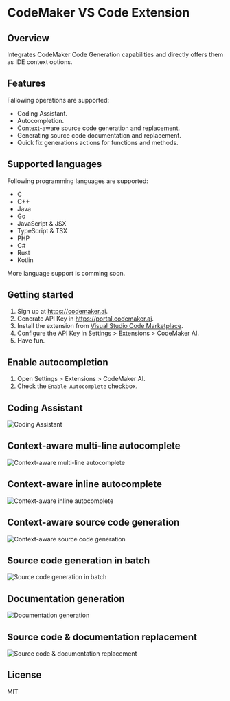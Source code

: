# CodeMaker VS Code Extension

## Overview

Integrates CodeMaker Code Generation capabilities and directly offers them as IDE context options.

## Features

Fallowing operations are supported:

* Coding Assistant.
* Autocompletion.
* Context-aware source code generation and replacement.
* Generating source code documentation and replacement.
* Quick fix generations actions for functions and methods.

## Supported languages

Following programming languages are supported:

* C
* C++
* Java
* Go
* JavaScript & JSX
* TypeScript & TSX
* PHP
* C#
* Rust
* Kotlin

More language support is comming soon.

## Getting started

1. Sign up at https://codemaker.ai.
2. Generate API Key in https://portal.codemaker.ai.
3. Install the extension from [Visual Studio Code Marketplace](https://marketplace.visualstudio.com/items?itemName=codemakerai.codemakerai).
4. Configure the API Key in Settings > Extensions > CodeMaker AI.
5. Have fun.

## Enable autocompletion

1. Open Settings > Extensions > CodeMaker AI.
2. Check the `Enable Autocomplete` checkbox.

## Coding Assistant

![Coding Assistant](./img/assistant.gif)

## Context-aware multi-line autocomplete
![Context-aware multi-line autocomplete](./img/autocompletion-multi-line-demo.gif)

## Context-aware inline autocomplete
![Context-aware inline autocomplete](./img/autocomplete-demo.gif)

## Context-aware source code generation

![Context-aware source code generation](./img/code-gen.gif)

## Source code generation in batch

![Source code generation in batch](./img/code-gen-multi-file.gif)

## Documentation generation

![Documentation generation](./img/doc-gen.gif)

## Source code & documentation replacement

![Source code & documentation replacement](./img/replacement.gif)

## License

MIT